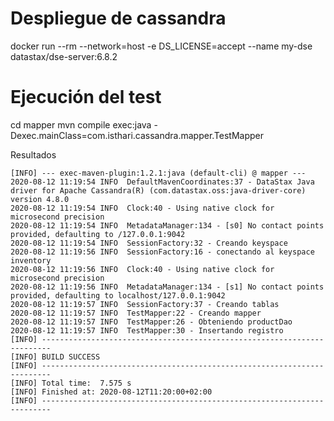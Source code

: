 # Despliegue de cassandra
docker run --rm --network=host -e DS_LICENSE=accept --name my-dse datastax/dse-server:6.8.2

# Ejecución del test
cd mapper
mvn compile exec:java -Dexec.mainClass=com.isthari.cassandra.mapper.TestMapper

Resultados 
```
[INFO] --- exec-maven-plugin:1.2.1:java (default-cli) @ mapper ---
2020-08-12 11:19:54 INFO  DefaultMavenCoordinates:37 - DataStax Java driver for Apache Cassandra(R) (com.datastax.oss:java-driver-core) version 4.8.0
2020-08-12 11:19:54 INFO  Clock:40 - Using native clock for microsecond precision
2020-08-12 11:19:54 INFO  MetadataManager:134 - [s0] No contact points provided, defaulting to /127.0.0.1:9042
2020-08-12 11:19:54 INFO  SessionFactory:32 - Creando keyspace
2020-08-12 11:19:56 INFO  SessionFactory:16 - conectando al keyspace inventory
2020-08-12 11:19:56 INFO  Clock:40 - Using native clock for microsecond precision
2020-08-12 11:19:56 INFO  MetadataManager:134 - [s1] No contact points provided, defaulting to localhost/127.0.0.1:9042
2020-08-12 11:19:57 INFO  SessionFactory:37 - Creando tablas
2020-08-12 11:19:57 INFO  TestMapper:22 - Creando mapper
2020-08-12 11:19:57 INFO  TestMapper:26 - Obteniendo productDao
2020-08-12 11:19:57 INFO  TestMapper:30 - Insertando registro
[INFO] ------------------------------------------------------------------------
[INFO] BUILD SUCCESS
[INFO] ------------------------------------------------------------------------
[INFO] Total time:  7.575 s
[INFO] Finished at: 2020-08-12T11:20:00+02:00
[INFO] ------------------------------------------------------------------------
```

